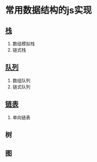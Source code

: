 # 常用数据结构的js实现

## [栈](./stacl)

1. 数组模拟栈
2. 链式栈

## [队列](./queue)

1. 数组队列
2. 链式队列

## [链表](./link-list)

1. 单向链表

## 树

## 图